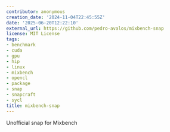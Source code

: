 ```yaml
---
contributor: anonymous
creation_date: '2024-11-04T22:45:55Z'
date: '2025-06-20T12:22:10'
external_url: https://github.com/pedro-avalos/mixbench-snap
license: MIT License
tags:
- benchmark
- cuda
- gpu
- hip
- linux
- mixbench
- opencl
- package
- snap
- snapcraft
- sycl
title: mixbench-snap
---
```


Unofficial snap for Mixbench
